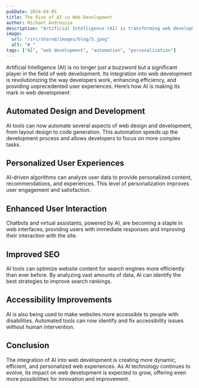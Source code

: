 ```yaml
---
pubDate: 2024-04-05
title: The Rise of AI in Web Development
author: Michael Andreuzza
description: "Artificial Intelligence (AI) is transforming web development in ways we could only imagine a few years ago. "
image:
  url: "/src/shared/images/blog/5.jpeg"
  alt: "#_"
tags: ["AI", "web development", "automation", "personalization"]
---
```




Artificial Intelligence (AI) is no longer just a buzzword but a significant player in the field of web development. Its integration into web development is revolutionizing the way developers work, enhancing efficiency, and providing unprecedented user experiences. Here’s how AI is making its mark in web development:

## Automated Design and Development

AI tools can now automate several aspects of web design and development, from layout design to code generation. This automation speeds up the development process and allows developers to focus on more complex tasks.

## Personalized User Experiences

AI-driven algorithms can analyze user data to provide personalized content, recommendations, and experiences. This level of personalization improves user engagement and satisfaction.

## Enhanced User Interaction

Chatbots and virtual assistants, powered by AI, are becoming a staple in web interfaces, providing users with immediate responses and improving their interaction with the site.

## Improved SEO

AI tools can optimize website content for search engines more efficiently than ever before. By analyzing vast amounts of data, AI can identify the best strategies to improve search rankings.

## Accessibility Improvements

AI is also being used to make websites more accessible to people with disabilities. Automated tools can now identify and fix accessibility issues without human intervention.

## Conclusion

The integration of AI into web development is creating more dynamic, efficient, and personalized web experiences. As AI technology continues to evolve, its impact on web development is expected to grow, offering even more possibilities for innovation and improvement.
